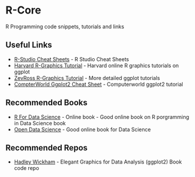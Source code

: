 # R-Core
R Programming code snippets, tutorials and links

## Useful Links

* [R-Studio Cheat Sheets](https://www.rstudio.com/resources/cheatsheets/) - R Studio Cheat Sheets
* [Harvard R-Graphics Tutorial](http://tutorials.iq.harvard.edu/R/Rgraphics/Rgraphics.html) - Harvard online R graphics tutorials on ggplot
* [ZevRoss R-Graphics Tutorial](http://zevross.com/blog/2014/08/04/beautiful-plotting-in-r-a-ggplot2-cheatsheet-3/) - More detailed ggplot tutorials
* [CompterWorld Ggplot2 Cheat Sheet](https://www.computerworld.com/article/2935394/my-ggplot2-cheat-sheet-search-by-task.html) - Computerworld ggplot2 tutorial

## Recommended Books

* [R For Data Science](https://r4ds.had.co.nz/index.html) - Online book - Good online book on R porgramming in Data Science book
* [Open Data Science](http://ohi-science.org/data-science-training/index.html) - Good online book for Data Science 

## Recommended Repos
* [Hadley Wickham](https://github.com/hadley/ggplot2-book) - Elegant Graphics for Data Analysis (ggplot2) Book code repo 





